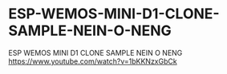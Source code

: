 # ESP-WEMOS-MINI-D1-CLONE-SAMPLE-NEIN-O-NENG
ESP WEMOS MINI D1 CLONE SAMPLE NEIN O NENG 
https://www.youtube.com/watch?v=1bKKNzxGbCk
